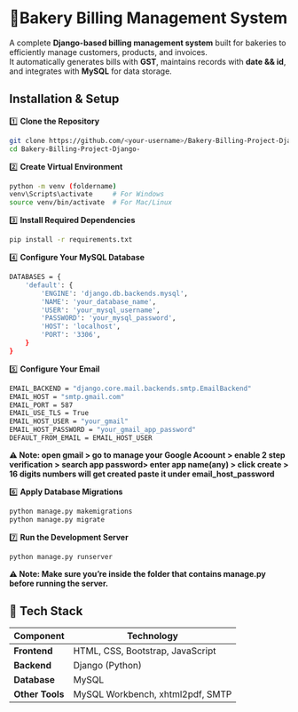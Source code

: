 # 🧁Bakery Billing Management System
A complete **Django-based billing management system** built for bakeries to efficiently manage customers, products, and invoices.  
It automatically generates bills with **GST**, maintains records with **date && id**, and integrates with **MySQL** for data storage.

## Installation & Setup
1️⃣ **Clone the Repository**
```bash
git clone https://github.com/<your-username>/Bakery-Billing-Project-Django-.git
cd Bakery-Billing-Project-Django-
```

2️⃣ **Create Virtual Environment**
```bash
python -m venv (foldername)
venv\Scripts\activate     # For Windows
source venv/bin/activate  # For Mac/Linux
```

3️⃣ **Install Required Dependencies**
```bash
pip install -r requirements.txt
```

4️⃣ **Configure Your MySQL Database**
```bash
DATABASES = {
    'default': {
        'ENGINE': 'django.db.backends.mysql',
        'NAME': 'your_database_name',
        'USER': 'your_mysql_username',
        'PASSWORD': 'your_mysql_password',
        'HOST': 'localhost',
        'PORT': '3306',
    }
}
```

5️⃣ **Configure Your Email**
```bash
EMAIL_BACKEND = "django.core.mail.backends.smtp.EmailBackend"
EMAIL_HOST = "smtp.gmail.com"
EMAIL_PORT = 587
EMAIL_USE_TLS = True
EMAIL_HOST_USER = "your_gmail"       
EMAIL_HOST_PASSWORD = "your_gmail_app_password"   
DEFAULT_FROM_EMAIL = EMAIL_HOST_USER
```
**⚠️ Note: open gmail > go to manage your Google Acoount > enable 2 step verification > search app password> enter app name(any) > click create > 16 digits numbers will get created paste it under email_host_password**

6️⃣ **Apply Database Migrations**
```bash
python manage.py makemigrations
python manage.py migrate
```

7️⃣ **Run the Development Server**
```bash
python manage.py runserver
```
**⚠️ Note: Make sure you’re inside the folder that contains manage.py before running the server.**

## 🧰 Tech Stack

| Component | Technology |
|------------|-------------|
| **Frontend** | HTML, CSS, Bootstrap, JavaScript |
| **Backend** | Django (Python) |
| **Database** | MySQL |
| **Other Tools** | MySQL Workbench, xhtml2pdf, SMTP |
